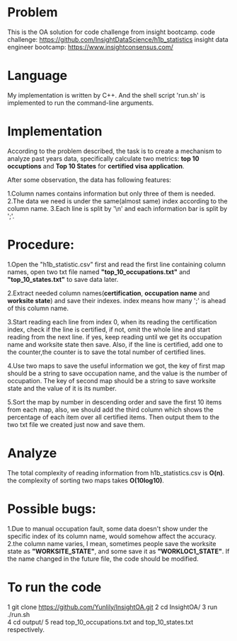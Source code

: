 # Problem

This is the OA solution for code challenge from insight bootcamp.
code challenge: https://github.com/InsightDataScience/h1b_statistics
insight data engineer bootcamp: https://www.insightconsensus.com/

# Language

My implementation is written by C++.
And the shell script 'run.sh' is implemented to run the command-line arguments.

# Implementation

According to the problem described, the task is to create a mechanism to analyze past years data, specifically calculate two metrics: **top 10 occuptions** and **Top 10 States** for **certified visa application**.

After some observation, the data has following features:

1.Column names contains information but only three of them is needed. 
2.The data we need is under the same(almost same) index according to the column name.
3.Each line is split by '\n' and each information bar is split by ';'.

# Procedure:

1.Open the "h1b_statistic.csv" first and read the first line containing column names, open two txt file named **"top_10_occupations.txt"** and **"top_10_states.txt"** to save data later.

2.Extract needed column names(**certification**, **occupation name** and **worksite state**) and save their indexes. index means how many ';' is ahead of this column name. 

3.Start reading each line from index 0, when its reading the certification index, check if the line is certified, if not, omit the whole line and start reading from the next line. if yes, keep reading until we get its occupation name and worksite state then save. Also, if the line is certified, add one to the counter,the counter is to save the total number of certified lines.

4.Use two maps to save the useful information we got, the key of first map should be a string to save occupation name, and the value is the number of occupation. The key of second map should be a string to save worksite state and the value of it is its number.

5.Sort the map by number in descending order and save the first 10 items from each map, also, we should add the third column which shows the percentage of each item over all certified items. Then output them to the two txt file we created just now and save them.

# Analyze

The total complexity of reading information from h1b_statistics.csv is **O(n)**.
the complexity of sorting two maps takes **O(10log10)**.

# Possible bugs:

1.Due to manual occupation fault, some data doesn't show under the specific index of its column name, would somehow affect the accuracy.
2.the column name varies, I mean, sometimes people save the worksite state as **"WORKSITE_STATE"**, and some save it as **"WORKLOC1_STATE"**. If the name changed in the future file, the code should be modified.

# To run the code

1 git clone https://github.com/Yunlily/InsightOA.git 
2 cd InsightOA/
3 run ./run.sh  
4 cd output/
5 read top_10_occupations.txt and top_10_states.txt respectively.
